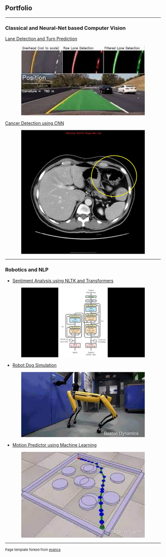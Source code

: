 ## Portfolio

---

### Classical and Neural-Net based Computer Vision

[Lane Detection and Turn Prediction](/Lane_detect.md)

<p align="center">
  <a href="images/lane_detect_thumbnail.jpeg" target="_blank">
    <img src="images/lane_detect_thumbnail.jpeg" alt="Lane Detection Thumbnail" width="400">
  </a>
</p>

[Cancer Detection using CNN](https://nbviewer.org/github/Noor1886/Skin-cancer-detection/blob/main/Detection_of_Malignant_Skin_Cancer_using_a_CNN.ipynb)

<p align="center">
  <a href="images/CT_gastric_cancer.gif" target="_blank">
    <img src="images/CT_gastric_cancer.gif" alt="CT Gastric Cancer" width="400">
  </a>
</p>

---

### Robotics and NLP

- [Sentiment Analysis using NLTK and Transformers](https://nbviewer.org/github/Noor1886/Sentiment-Analysis-NLP/blob/main/Sentiment_Analysis_Transformers.ipynb)

<p align="center">
  <a href="images/TransformerOvalInOut_thumbnail.gif" target="_blank">
    <img src="images/TransformerOvalInOut_thumbnail.gif" alt="Transformer Thumbnail" width="400">
  </a>
</p>

- [Robot Dog Simulation](/robo_dog.md)

<p align="center">
  <a href="images/robot_dog_thumbnail.jpeg" target="_blank">
    <img src="images/robot_dog_thumbnail.jpeg" alt="Robot Dog Thumbnail" width="400">
  </a>
</p>

- [Motion Predictor using Machine Learning](/motion_predictor.md)

<p align="center">
  <a href="images/motion_planning_thumbnail.jpeg" target="_blank">
    <img src="images/motion_planning_thumbnail.jpeg" alt="Motion Planning Thumbnail" width="400">
  </a>
</p>

---

<p style="font-size:11px">Page template forked from <a href="https://github.com/evanca/quick-portfolio">evanca</a></p>
